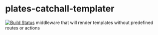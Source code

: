 # plates-catchall-templater
[![Build Status](https://travis-ci.org/amajot/plates-catchall-templater.svg?branch=master)](https://travis-ci.org/amajot/plates-catchall-templater)
middleware that will render templates without predefined routes or actions
